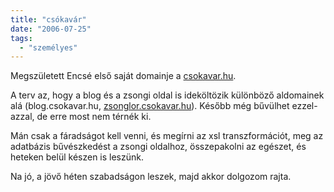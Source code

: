 ```yaml
---
title: "csókavár"
date: "2006-07-25"
tags: 
  - "személyes"
---
```


Megszületett Encsé első saját domainje a [csokavar.hu](https://csokavar.hu/).

A terv az, hogy a blog és a zsongi oldal is ideköltözik különböző aldomainek alá (blog.csokavar.hu, [zsonglor.csokavar.hu](http://zsonglor.csokavar.hu/)). Később még bűvülhet ezzel-azzal, de erre most nem térnék ki.

Mán csak a fáradságot kell venni, és megírni az xsl transzformációt, meg az adatbázis bűvészkedést a zsongi oldalhoz, összepakolni az egészet, és heteken belül készen is leszünk.

Na jó, a jövő héten szabadságon leszek, majd akkor dolgozom rajta.
